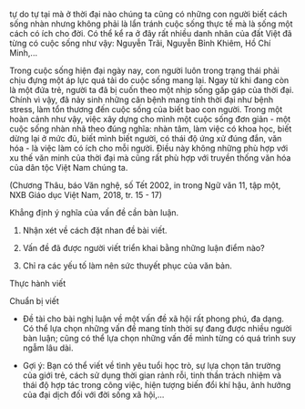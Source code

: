 tự do tự tại mà ở thời đại nào chúng ta cũng có những con người biết cách sống nhàn nhưng không phải là lẩn tránh cuộc sống thực tế mà là sống một cách có ích cho đời. Có thể kể ra ở đây rất nhiều danh nhân của đất Việt đã từng có cuộc sống như vậy: Nguyễn Trãi, Nguyễn Bỉnh Khiêm, Hồ Chí Minh,...

Trong cuộc sống hiện đại ngày nay, con người luôn trong trạng thái phải chịu đựng một áp lực quá tải do cuộc sống mang lại. Ngay từ khi đang còn là một đứa trẻ, người ta đã bị cuốn theo một nhịp sống gấp gáp của thời đại. Chính vì vậy, đã nảy sinh những căn bệnh mang tính thời đại như bệnh stress, làm tổn thương đến cuộc sống của biết bao con người. Trong một hoàn cảnh như vậy, việc xây dựng cho mình một cuộc sống đơn giản - một cuộc sống nhàn nhã theo đúng nghĩa: nhàn tâm, làm việc có khoa học, biết dừng lại ở mức đủ, biết mình biết người, có thái độ ứng xử đúng đắn, văn hóa - là việc làm có ích cho mỗi người. Điều này không những phù hợp với xu thế văn minh của thời đại mà cũng rất phù hợp với truyền thống văn hóa của dân tộc Việt Nam chúng ta.

(Chương Thâu, báo Văn nghệ, số Tết 2002, in trong Ngữ văn 11, tập một, NXB Giáo dục Việt Nam, 2018, tr. 15 - 17)

Khẳng định ý nghĩa của vấn đề cần bàn luận.

1. Nhận xét về cách đặt nhan đề bài viết.

2. Vấn đề đã được người viết triển khai bằng những luận điểm nào?

3. Chỉ ra các yếu tố làm nên sức thuyết phục của văn bản.

Thực hành viết

Chuẩn bị viết

- Đề tài cho bài nghị luận về một vấn đề xã hội rất phong phú, đa dạng. Có thể lựa chọn những vấn đề mang tính thời sự đang được nhiều người bàn luận; cũng có thể lựa chọn những vấn đề mình từng có quá trình suy ngẫm lâu dài.

- Gợi ý: Bạn có thể viết về tình yêu tuổi học trò, sự lựa chọn tân trường của giới trẻ, cách sử dụng thời gian rảnh rỗi, tinh thần trách nhiệm và thái độ hợp tác trong công việc, hiện tượng biến đổi khí hậu, ảnh hưởng của đại dịch đối với đời sống xã hội,...
